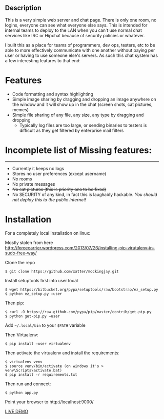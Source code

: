 Description
-----------
This is a very simple web server and chat page. There is only one room, no logins, everyone can see what everyone else says.
This is intended for internal teams to deploy to the LAN when you can't use normal chat services like IRC or Hipchat because of security policies or whatever.

I built this as a place for teams of programmers, dev ops, testers, etc to be able to more effectively communicate with one another without paying per user or having to use someone else's servers.
As such this chat system has a few interesting features to that end:

Features
========
* Code formatting and syntax highlighting
* Simple image sharing by dragging and dropping an image anywhere on the window and it will show up in the chat (screen shots, cat pictures, memes)
* Simple file sharing of any file, any size, any type by dragging and dropping
  * Typically log files are too large, or sending binaries to testers is difficult as they get filtered by enterprise mail filters

# Incomplete list of Missing features:
------------------------------------
* Currently it keeps no logs
* Stores no user preferences (except username)
* No rooms
* No private messages
* ~~No cat pictures (this is priority one to be fixed)~~
* No SECURITY of any kind, in fact this is laughably hackable. *You should not deploy this to the public internet!*

Installation
============

For a completely local installation on linux:

Mostly stolen from here http://forcecarrier.wordpress.com/2013/07/26/installing-pip-virutalenv-in-sudo-free-way/

Clone the repo

    $ git clone https://github.com/xatter/mockingjay.git

Install setuptools first into user local

    $ wget https://bitbucket.org/pypa/setuptools/raw/bootstrap/ez_setup.py
    $ python ez_setup.py –user

Then pip:

    $ curl -O https://raw.github.com/pypa/pip/master/contrib/get-pip.py
    $ python get-pip.py –user

Add `~/.local/bin` to your `$PATH` variable

Then Virtualenv:

    $ pip install –user virtualenv

Then activate the virtualenv and install the requirements:

    $ virtualenv venv
    $ source venv/bin/activate (on windows it's > venv\Scripts\activate.bat)
    $ pip install -r requirements.txt

Then run and connect:

    $ python app.py

Point your browser to http://localhost:9000/


[LIVE DEMO](http://chat.extroverteddeveloper.com/)